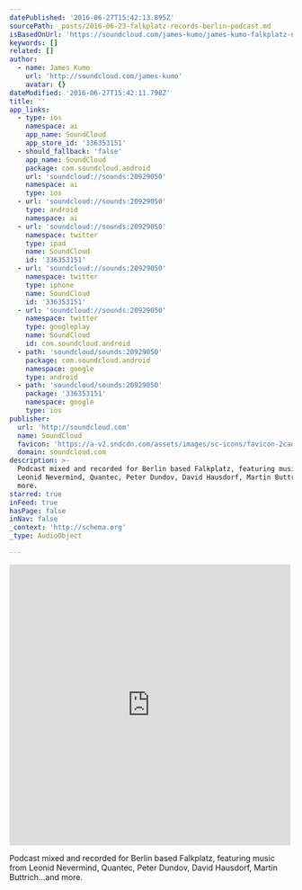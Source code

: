 ```yaml
---
datePublished: '2016-06-27T15:42:13.895Z'
sourcePath: _posts/2016-06-23-falkplatz-records-berlin-podcast.md
isBasedOnUrl: 'https://soundcloud.com/james-kumo/james-kumo-falkplatz-noice'
keywords: []
related: []
author:
  - name: James Kumo
    url: 'http://soundcloud.com/james-kumo'
    avatar: {}
dateModified: '2016-06-27T15:42:11.798Z'
title: ''
app_links:
  - type: ios
    namespace: ai
    app_name: SoundCloud
    app_store_id: '336353151'
  - should_fallback: 'false'
    app_name: SoundCloud
    package: com.soundcloud.android
    url: 'soundcloud://sounds:20929050'
    namespace: ai
    type: ios
  - url: 'soundcloud://sounds:20929050'
    type: android
    namespace: ai
  - url: 'soundcloud://sounds:20929050'
    namespace: twitter
    type: ipad
    name: SoundCloud
    id: '336353151'
  - url: 'soundcloud://sounds:20929050'
    namespace: twitter
    type: iphone
    name: SoundCloud
    id: '336353151'
  - url: 'soundcloud://sounds:20929050'
    namespace: twitter
    type: googleplay
    name: SoundCloud
    id: com.soundcloud.android
  - path: 'soundcloud/sounds:20929050'
    package: com.soundcloud.android
    namespace: google
    type: android
  - path: 'soundcloud/sounds:20929050'
    package: '336353151'
    namespace: google
    type: ios
publisher:
  url: 'http://soundcloud.com'
  name: SoundCloud
  favicon: 'https://a-v2.sndcdn.com/assets/images/sc-icons/favicon-2cadd14b.ico'
  domain: soundcloud.com
description: >-
  Podcast mixed and recorded for Berlin based Falkplatz, featuring music from
  Leonid Nevermind, Quantec, Peter Dundov, David Hausdorf, Martin Buttrich...and
  more.
starred: true
inFeed: true
hasPage: false
inNav: false
_context: 'http://schema.org'
_type: AudioObject

---
```

<iframe src="https://cdn.embedly.com/widgets/media.html?src=https%3A%2F%2Fw.soundcloud.com%2Fplayer%2F%3Fvisual%3Dtrue%26url%3Dhttp%253A%252F%252Fapi.soundcloud.com%252Ftracks%252F20929050%26show_artwork%3Dtrue&amp;url=https%3A%2F%2Fsoundcloud.com%2Fjames-kumo%2Fjames-kumo-falkplatz-noice&amp;image=http%3A%2F%2Fi1.sndcdn.com%2Fartworks-000010318381-3wjvz4-t500x500.jpg&amp;key=b7d04c9b404c499eba89ee7072e1c4f7&amp;type=text%2Fhtml&amp;schema=soundcloud" width="500" height="500" scrolling="no" frameborder="0" allowfullscreen="" style=""></iframe>

Podcast mixed and recorded for Berlin based Falkplatz, featuring music from Leonid Nevermind, Quantec, Peter Dundov, David Hausdorf, Martin Buttrich...and more.